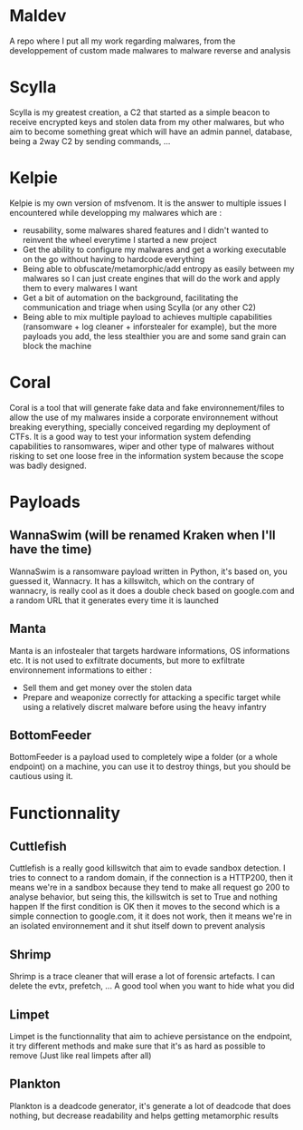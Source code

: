 # Maldev
A repo where I put all my work regarding malwares, from the developpement of custom made malwares to malware reverse and analysis

# Scylla
Scylla is my greatest creation, a C2 that started as a simple beacon to receive encrypted keys and stolen data from my other malwares, but who aim to become something great which will have an admin pannel, database, being a 2way C2 by sending commands, ...

# Kelpie
Kelpie is my own version of msfvenom.
It is the answer to multiple issues I encountered while developping my malwares which are : 
- reusability, some malwares shared features and I didn't wanted to reinvent the wheel everytime I started a new project
- Get the ability to configure my malwares and get a working executable on the go without having to hardcode everything
- Being able to obfuscate/metamorphic/add entropy as easily between my malwares so I can just create engines that will do the work and apply them to every malwares I want
- Get a bit of automation on the background, facilitating the communication and triage when using Scylla (or any other C2)
- Being able to mix multiple payload to achieves multiple capabilities (ransomware + log cleaner + inforstealer for example), but the more payloads you add, the less stealthier you are and some sand grain can block the machine

# Coral
Coral is a tool that will generate fake data and fake environnement/files to allow the use of my malwares inside a corporate environnement without breaking everything, specially conceived regarding my deployment of CTFs.
It is a good way to test your information system defending capabilities to ransomwares, wiper and other type of malwares without risking to set one loose free in the information system because the scope was badly designed.

# Payloads
## WannaSwim (will be renamed Kraken when I'll have the time)
WannaSwim is a ransomware payload written in Python, it's based on, you guessed it, Wannacry.
It has a killswitch, which on the contrary of wannacry, is really cool as it does a double check based on google.com and a random URL that it generates every time it is launched

## Manta
Manta is an infostealer that targets hardware informations, OS informations etc.
It is not used to exfiltrate documents, but more to exfiltrate environnement informations to either : 
- Sell them and get money over the stolen data
- Prepare and weaponize correctly for attacking a specific target while using a relatively discret malware before using the heavy infantry

## BottomFeeder
BottomFeeder is a payload used to completely wipe a folder (or a whole endpoint) on a machine, you can use it to destroy things, but you should be cautious using it.

# Functionnality
## Cuttlefish
Cuttlefish is a really good killswitch that aim to evade sandbox detection.
I tries to connect to a random domain, if the connection is a HTTP200, then it means we're in a sandbox because they tend to make all request go 200 to analyse behavior, but seing this, the killswitch is set to True and nothing happen
If the first condition is OK then it moves to the second which is a simple connection to google.com, it it does not work, then it means we're in an isolated environnement and it shut itself down to prevent analysis

## Shrimp
Shrimp is a trace cleaner that will erase a lot of forensic artefacts.
I can delete the evtx, prefetch, ...
A good tool when you want to hide what you did

## Limpet
Limpet is the functionnality that aim to achieve persistance on the endpoint, it try different methods and make sure that it's as hard as possible to remove (Just like real limpets after all)

## Plankton
Plankton is a deadcode generator, it's generate a lot of deadcode that does nothing, but decrease readability and helps getting metamorphic results